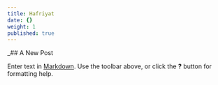 ```yaml
---
title: Hafriyat
date: {}
weight: 1
published: true
---
```



_## A New Post

Enter text in [Markdown](http://daringfireball.net/projects/markdown/). Use the toolbar above, or click the **?** button for formatting help.
